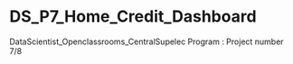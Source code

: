 # DS_P7_Home_Credit_Dashboard
DataScientist_Openclassrooms_CentralSupelec Program : Project number 7/8
